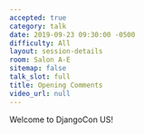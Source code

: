 ```yaml
---
accepted: true
category: talk
date: 2019-09-23 09:30:00 -0500
difficulty: All
layout: session-details
room: Salon A-E
sitemap: false
talk_slot: full
title: Opening Comments
video_url: null
---
```

Welcome to DjangoCon US!
